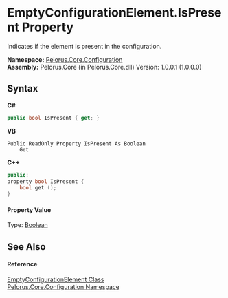 # EmptyConfigurationElement.IsPresent Property 
 

Indicates if the element is present in the configuration.

**Namespace:**&nbsp;<a href="74405DDA">Pelorus.Core.Configuration</a><br />**Assembly:**&nbsp;Pelorus.Core (in Pelorus.Core.dll) Version: 1.0.0.1 (1.0.0.0)

## Syntax

**C#**<br />
``` C#
public bool IsPresent { get; }
```

**VB**<br />
``` VB
Public ReadOnly Property IsPresent As Boolean
	Get
```

**C++**<br />
``` C++
public:
property bool IsPresent {
	bool get ();
}
```


#### Property Value
Type: <a href="http://msdn2.microsoft.com/en-us/library/a28wyd50" target="_blank">Boolean</a>

## See Also


#### Reference
<a href="3F8BB7E1">EmptyConfigurationElement Class</a><br /><a href="74405DDA">Pelorus.Core.Configuration Namespace</a><br />